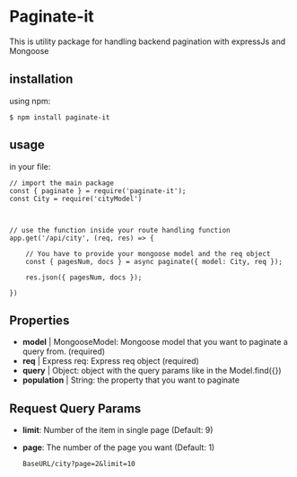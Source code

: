 # Paginate-it

This is utility package for handling backend pagination with expressJs and Mongoose

## installation

using npm:

    $ npm install paginate-it

## usage

in your file:

    // import the main package
    const { paginate } = require('paginate-it');
    const City = require('cityModel')



    // use the function inside your route handling function
    app.get('/api/city', (req, res) => {

        // You have to provide your mongoose model and the req object
        const { pagesNum, docs } = async paginate({ model: City, req });

    	res.json({ pagesNum, docs });

    })

## Properties

- **model** | MongooseModel: Mongoose model that you want to paginate a query from. (required)
- **req** | Express req: Express req object (required)
- **query** | Object: object with the query params like in the Model.find({})
- **population** | String: the property that you want to paginate

## Request Query Params

- **limit**: Number of the item in single page (Default: 9)
- **page**: The number of the page you want (Default: 1)

  `BaseURL/city?page=2&limit=10`
